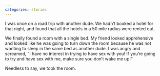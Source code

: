 ```yaml
---
categories: stories
---
```


I was once on a road trip with another dude. We hadn’t booked a hotel for that night, and found that all the hotels in a 50 mile radius were rented out. 

We finally found a room with a single bed. My friend looked apprehensive and looked like he was going to turn down the room because he was not wanting to sleep in the same bed as another dude. I was angry and screamed, “I have no interest in trying to have sex with you! If you’re going to try and have sex with me, make sure you don’t wake me up!” 

Needless to say, we took the room.